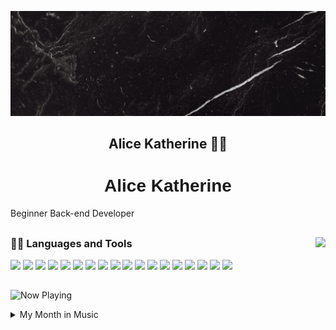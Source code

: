 <p align="center">
  <img src="./header.gif">
  <h2 align="center">Alice Katherine 🏳️‍⚧️</h2>
</p>

<link rel="stylesheet" href="https://fonts.googleapis.com/css?family=Cinzel+Decorative">
<h1 align="center" style="font-family: 'Cinzel Decorative', sans-serif;">Alice Katherine</h1>

<p>Beginner Back-end Developer</p>

##

<img align="right" src="https://github-readme-stats.vercel.app/api?username=hoxas&show_icons=true&theme=transparent">
<h3> 👨‍💻 Languages and Tools </h3>
<p>
<img src="https://cdn.jsdelivr.net/gh/devicons/devicon/icons/python/python-original-wordmark.svg" width="50">
<img src="https://cdn.jsdelivr.net/gh/devicons/devicon/icons/django/django-plain-wordmark.svg" width="50">
<img src="https://img.icons8.com/nolan/256/flask.png" width="50">
<img src="https://cdn.jsdelivr.net/gh/devicons/devicon/icons/jupyter/jupyter-original-wordmark.svg" width="50">
<img src="https://cdn.jsdelivr.net/gh/devicons/devicon/icons/javascript/javascript-original.svg" width="50">
<img src="https://cdn.jsdelivr.net/gh/devicons/devicon/icons/typescript/typescript-plain.svg" width="50">
<img src="https://cdn.jsdelivr.net/gh/devicons/devicon/icons/react/react-original-wordmark.svg" width="50">
<img src="https://cdn.jsdelivr.net/gh/devicons/devicon/icons/redis/redis-plain-wordmark.svg" width="50">
<img src="https://cdn.jsdelivr.net/gh/devicons/devicon/icons/postgresql/postgresql-plain-wordmark.svg" width="50">
<img src="https://cdn.jsdelivr.net/gh/devicons/devicon/icons/sqlite/sqlite-original-wordmark.svg" width="50">
<img src="https://cdn.jsdelivr.net/gh/devicons/devicon/icons/mongodb/mongodb-plain-wordmark.svg" width="50">
<img src="https://www.vectorlogo.zone/logos/rabbitmq/rabbitmq-icon.svg" width="50">
<img src="https://cdn.jsdelivr.net/gh/devicons/devicon/icons/docker/docker-plain-wordmark.svg" width="50">
<img src="https://cdn.jsdelivr.net/gh/devicons/devicon/icons/nginx/nginx-original.svg" width="50">
<img src="https://cdn.jsdelivr.net/gh/devicons/devicon/icons/linux/linux-original.svg" width="50">
<img src="https://cdn.jsdelivr.net/gh/devicons/devicon/icons/bootstrap/bootstrap-plain-wordmark.svg" width="50">
<img src="https://cdn.jsdelivr.net/gh/devicons/devicon/icons/tailwindcss/tailwindcss-plain.svg" width="50">
<img src="https://cdn.jsdelivr.net/gh/devicons/devicon/icons/sass/sass-original.svg" width="50">
</p>

##

![Now Playing](https://lastfm-profile-readme.vercel.app/api/kathAlice?isRounded=True)

<details>
  <summary>My Month in Music</summary>
  <img src="https://tapmusic.net/collage.php?user=kathAlice&type=1month&size=10x10&caption=true">
</details>

<!--
Node:
<img src="https://cdn.jsdelivr.net/gh/devicons/devicon/icons/redis/redis-plain-wordmark.svg" width="50">
<img src="https://media3.giphy.com/media/kdFc8fubgS31b8DsVu/giphy.webp" width="50">

-->
